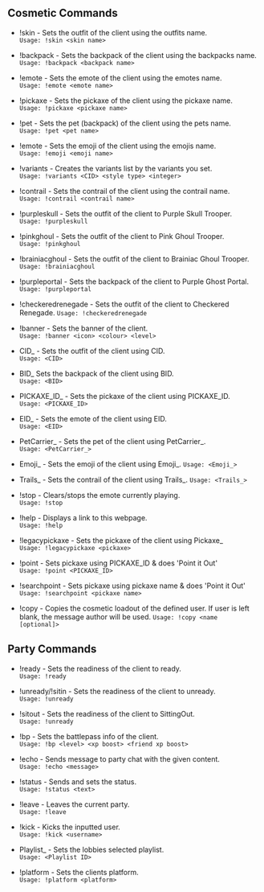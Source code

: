 ## Cosmetic Commands
* !skin - Sets the outfit of the client using the outfits name.<br>
``Usage: !skin <skin name>``

* !backpack - Sets the backpack of the client using the backpacks name.     
``Usage: !backpack <backpack name>``

* !emote - Sets the emote of the client using the emotes name.              
``Usage: !emote <emote name>``

* !pickaxe - Sets the pickaxe of the client using the pickaxe name.         
``Usage: !pickaxe <pickaxe name>``

* !pet - Sets the pet (backpack) of the client using the pets name.         
``Usage: !pet <pet name>``

* !emote - Sets the emoji of the client using the emojis name.         
``Usage: !emoji <emoji name>``

* !variants - Creates the variants list by the variants you set.            
``Usage: !variants <CID> <style type> <integer>``

* !contrail - Sets the contrail of the client using the contrail name.         
``Usage: !contrail <contrail name>``

* !purpleskull - Sets the outfit of the client to Purple Skull Trooper.     
``Usage: !purpleskull``

* !pinkghoul - Sets the outfit of the client to Pink Ghoul Trooper.     
``Usage: !pinkghoul``

* !brainiacghoul - Sets the outfit of the client to Brainiac Ghoul Trooper.     
``Usage: !brainiacghoul``

* !purpleportal - Sets the backpack of the client to Purple Ghost Portal.   
``Usage: !purpleportal``

* !checkeredrenegade - Sets the outfit of the client to Checkered Renegade. 
``Usage: !checkeredrenegade``

* !banner - Sets the banner of the client.                                  
``Usage: !banner <icon> <colour> <level>``

* CID_ - Sets the outfit of the client using CID.                           
``Usage: <CID>``

* BID_ Sets the backpack of the client using BID.                           
``Usage: <BID>``

* PICKAXE_ID_ - Sets the pickaxe of the client using PICKAXE_ID.            
``Usage: <PICKAXE_ID>``

* EID_ - Sets the emote of the client using EID.                            
``Usage: <EID>``

* PetCarrier_ - Sets the pet of the client using PetCarrier_.                            
``Usage: <PetCarrier_>``

* Emoji_ - Sets the emoji of the client using Emoji_.
``Usage: <Emoji_>``

* Trails_ - Sets the contrail of the client using Trails_.
``Usage: <Trails_>``

* !stop - Clears/stops the emote currently playing.                         
``Usage: !stop``

* !help - Displays a link to this webpage.                                  
``Usage: !help``

* !legacypickaxe - Sets the pickaxe of the client using Pickaxe_            
``Usage: !legacypickaxe <pickaxe>``

* !point - Sets pickaxe using PICKAXE_ID & does 'Point it Out'              
``Usage: !point <PICKAXE_ID>``

* !searchpoint - Sets pickaxe using pickaxe name & does 'Point it Out'      
``Usage: !searchpoint <pickaxe name>``

* !copy - Copies the cosmetic loadout of the defined user. If user is left blank, the message author will be used.
``Usage: !copy <name [optional]>``

## Party Commands
* !ready - Sets the readiness of the client to ready.                       
``Usage: !ready``

* !unready/!sitin - Sets the readiness of the client to unready.                   
``Usage: !unready``

* !sitout - Sets the readiness of the client to SittingOut.<br>
``Usage: !unready``

* !bp - Sets the battlepass info of the client.                             
``Usage: !bp <level> <xp boost> <friend xp boost>``

* !echo - Sends message to party chat with the given content.               
``Usage: !echo <message> ``

* !status - Sends and sets the status.<br>
``Usage: !status <text>``

* !leave - Leaves the current party.<br>
``Usage: !leave``

* !kick - Kicks the inputted user.<br>
``Usage: !kick <username>``

* Playlist_ - Sets the lobbies selected playlist.<br>
``Usage: <Playlist ID>``

* !platform - Sets the clients platform.<br>
``Usage: !platform <platform>``
